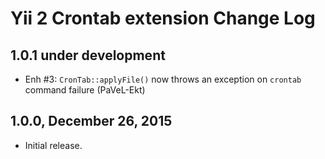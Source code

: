 Yii 2 Crontab extension Change Log
==================================

1.0.1 under development
-----------------------

- Enh #3: `CronTab::applyFile()` now throws an exception on `crontab` command failure (PaVeL-Ekt)


1.0.0, December 26, 2015
------------------------

- Initial release.
